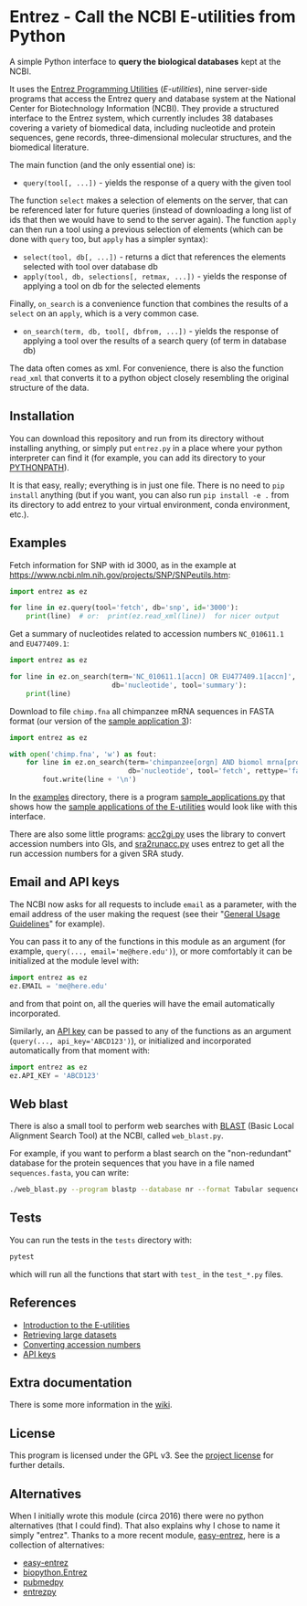 # Entrez - Call the NCBI E-utilities from Python

A simple Python interface to **query the biological databases** kept
at the NCBI.

It uses the [Entrez Programming
Utilities](https://www.ncbi.nlm.nih.gov/books/NBK25497/)
(*E-utilities*), nine server-side programs that access the Entrez
query and database system at the National Center for Biotechnology
Information (NCBI). They provide a structured interface to the Entrez
system, which currently includes 38 databases covering a variety of
biomedical data, including nucleotide and protein sequences, gene
records, three-dimensional molecular structures, and the biomedical
literature.

The main function (and the only essential one) is:

* `query(tool[, ...])` - yields the response of a query with the given tool

The function `select` makes a selection of elements on the server,
that can be referenced later for future queries (instead of
downloading a long list of ids that then we would have to send to the
server again). The function `apply` can then run a tool using a
previous selection of elements (which can be done with `query` too,
but `apply` has a simpler syntax):

* `select(tool, db[, ...])` - returns a dict that references the elements
   selected with tool over database db
* `apply(tool, db, selections[, retmax, ...])` - yields the response of
   applying a tool on db for the selected elements

Finally, `on_search` is a convenience function that combines the
results of a `select` on an `apply`, which is a very common case.

* `on_search(term, db, tool[, dbfrom, ...])` - yields the response of applying a
   tool over the results of a search query (of term in database db)

The data often comes as xml. For convenience, there is also the
function `read_xml` that converts it to a python object closely
resembling the original structure of the data.


## Installation

You can download this repository and run from its directory without
installing anything, or simply put `entrez.py` in a place where your
python interpreter can find it (for example, you can add its
directory to your
[PYTHONPATH](https://docs.python.org/3/using/cmdline.html#envvar-PYTHONPATH)).

It is that easy, really; everything is in just one file. There is no
need to `pip install` anything (but if you want, you can also run `pip
install -e .` from its directory to add entrez to your virtual
environment, conda environment, etc.).


## Examples

Fetch information for SNP with id 3000, as in the example at
https://www.ncbi.nlm.nih.gov/projects/SNP/SNPeutils.htm:

```py
import entrez as ez

for line in ez.query(tool='fetch', db='snp', id='3000'):
    print(line)  # or:  print(ez.read_xml(line))  for nicer output
```

Get a summary of nucleotides related to accession numbers
`NC_010611.1` and `EU477409.1`:

```py
import entrez as ez

for line in ez.on_search(term='NC_010611.1[accn] OR EU477409.1[accn]',
                         db='nucleotide', tool='summary'):
    print(line)
```

Download to file ``chimp.fna`` all chimpanzee mRNA sequences in FASTA
format (our version of the [sample application
3](https://www.ncbi.nlm.nih.gov/books/NBK25498/#chapter3.Application_3_Retrieving_large)):

```py
import entrez as ez

with open('chimp.fna', 'w') as fout:
    for line in ez.on_search(term='chimpanzee[orgn] AND biomol mrna[prop]',
                             db='nucleotide', tool='fetch', rettype='fasta'):
        fout.write(line + '\n')
```

In the [examples](examples) directory, there is a program
[sample_applications.py](examples/sample_applications.py) that shows
how the [sample applications of the
E-utilities](https://www.ncbi.nlm.nih.gov/books/NBK25498) would look
like with this interface.

There are also some little programs: [acc2gi.py](examples/acc2gi.py)
uses the library to convert accession numbers into GIs, and
[sra2runacc.py](examples/sra2runacc.py) uses entrez to get all the run
accession numbers for a given SRA study.


## Email and API keys

The NCBI now asks for all requests to include `email` as a parameter,
with the email address of the user making the request (see their
"[General Usage
Guidelines](https://www.ncbi.nlm.nih.gov/books/NBK25499/)" for
example).

You can pass it to any of the functions in this module as an argument
(for example, `query(..., email='me@here.edu')`), or more comfortably
it can be initialized at the module level with:

```py
import entrez as ez
ez.EMAIL = 'me@here.edu'
```

and from that point on, all the queries will have the email
automatically incorporated.

Similarly, an [API
key](https://ncbiinsights.ncbi.nlm.nih.gov/2017/11/02/new-api-keys-for-the-e-utilities/)
can be passed to any of the functions as an argument
(`query(..., api_key='ABCD123')`), or initialized and incorporated
automatically from that moment with:

```py
import entrez as ez
ez.API_KEY = 'ABCD123'
```


## Web blast

There is also a small tool to perform web searches with
[BLAST](https://blast.ncbi.nlm.nih.gov/Blast.cgi) (Basic Local
Alignment Search Tool) at the NCBI, called `web_blast.py`.

For example, if you want to perform a blast search on the
"non-redundant" database for the protein sequences that you have in a
file named `sequences.fasta`, you can write:

```sh
./web_blast.py --program blastp --database nr --format Tabular sequences.fasta
```


## Tests

You can run the tests in the `tests` directory with:

```sh
pytest
```

which will run all the functions that start with `test_` in the
`test_*.py` files.


## References

* [Introduction to the E-utilities](https://www.ncbi.nlm.nih.gov/books/NBK25497/)
* [Retrieving large datasets](https://www.ncbi.nlm.nih.gov/books/NBK25498/#chapter3.Application_3_Retrieving_large)
* [Converting accession numbers](https://www.ncbi.nlm.nih.gov/books/NBK25498/#chapter3.Application_2_Converting_access)
* [API keys](https://ncbiinsights.ncbi.nlm.nih.gov/2017/11/02/new-api-keys-for-the-e-utilities/)


## Extra documentation

There is some more information in the
[wiki](https://gitlab.com/jordibc/entrez/-/wikis/).


## License

This program is licensed under the GPL v3. See the [project
license](license.md) for further details.


## Alternatives

When I initially wrote this module (circa 2016) there were no python
alternatives (that I could find). That also explains why I chose to
name it simply "entrez". Thanks to a more recent module,
[easy-entrez](https://pypi.org/project/easy-entrez/), here is a
collection of alternatives:

* [easy-entrez](https://pypi.org/project/easy-entrez/)
* [biopython.Entrez](https://biopython.org/docs/1.74/api/Bio.Entrez.html)
* [pubmedpy](https://github.com/dhimmel/pubmedpy)
* [entrezpy](https://gitlab.com/ncbipy/entrezpy)
